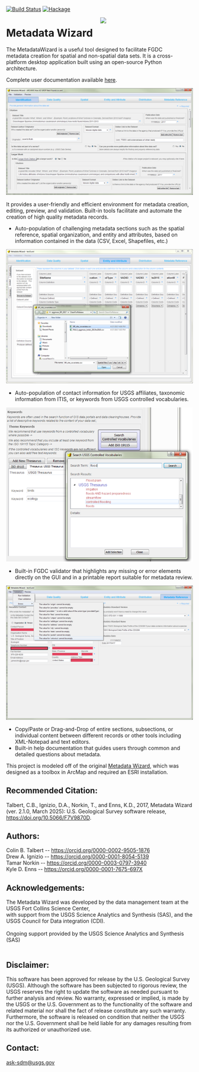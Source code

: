 [![Build Status](https://travis-ci.org/talbertc-usgs/fort-pymdwizard.svg?branch=master)](https://travis-ci.org/talbertc-usgs/fort-pymdwizard)
[![Hackage](https://coveralls.io/repos/github/talbertc-usgs/fort-pymdwizard/badge.svg?branch=master)](https://coveralls.io/github/talbertc-usgs/fort-pymdwizard?branch=master)

<img width="250" align="right" src="https://upload.wikimedia.org/wikipedia/commons/thumb/1/1c/USGS_logo_green.svg/500px-USGS_logo_green.svg.png"/>



Metadata Wizard
===========================================================================================

The MetadataWizard is a useful tool designed to facilitate FGDC  
metadata creation for spatial and non-spatial data sets.  It is a cross-platform desktop application
built using an open-source Python architecture.  

Complete user documentation available [here](https://doi-usgs.github.io/fort-pymdwizard).

![Alt text](docs/img/screenshot.png?raw=true "Screen shot")

It provides a user-friendly and efficient environment for metadata creation, 
editing, preview, and validation.  Built-in tools facilitate and automate the creation of high quality 
metadata records.


* Auto-population of challenging metadata sections such as the spatial reference, 
spatial organization, and entity and attributes, based on information contained in
the data (CSV, Excel, Shapefiles, etc.)<br>

 ![Alt text](./docs/img/EA_screenshot.png?raw=true "Screen shot") 

* Auto-population of contact information for USGS affiliates, 
taxonomic information from ITIS, or keywords from USGS controlled vocabularies.<br>

 ![Alt text](docs/img/keywords_screenshot.png?raw=true "Screen shot") 
* Built-in FGDC validator that highlights any missing or error elements directly on the GUI and in a printable report suitable for metadata review.<br>

 ![Alt text](docs/img/error_screenshot.png?raw=true "Screen shot") 

* Copy/Paste or Drag-and-Drop of entire sections, subsections, or individual content
between different records or other tools including XML-Notepad and text editors.
* Built-in help documentation that guides users through common and detailed questions about metadata.


This project is modeled off of the original [Metadata Wizard](https://github.com/dignizio-usgs/MDWizard_Source), which was designed as a toolbox in ArcMap and required an ESRI installation.

Recommended Citation:
----------------

Talbert, C.B., Ignizio, D.A., Norkin, T., and Enns, K.D., 2017, Metadata Wizard (ver. 2.1.0, March 2025): U.S. Geological Survey software release, https://doi.org/10.5066/F7V9870D.

Authors:
----------------

Colin B. Talbert -- https://orcid.org/0000-0002-9505-1876<br>
Drew A. Ignizio -- https://orcid.org/0000-0001-8054-5139<br>
Tamar Norkin -- https://orcid.org/0000-0003-0797-3940<br>
Kyle D. Enns -- https://orcid.org/0000-0001-7675-697X

Acknowledgements:
----------------
The Metadata Wizard was developed by the data management team at the USGS Fort Collins Science Center,<br>
with support from the USGS Science Analytics and Synthesis (SAS), 
and the USGS Council for Data integration (CDI).<br><br>
Ongoing support provided by the USGS Science Analytics and Synthesis (SAS)<br><br>

Disclaimer:
-----------

This software has been approved for release by the U.S. Geological Survey (USGS). 
Although the software has been subjected to rigorous review, the USGS reserves 
the right to update the software as needed pursuant to further analysis and 
review. No warranty, expressed or implied, is made by the USGS or the 
U.S. Government as to the functionality of the software and related material 
nor shall the fact of release constitute any such warranty. Furthermore, the 
software is released on condition that neither the USGS nor the U.S. Government 
shall be held liable for any damages resulting from its authorized 
or unauthorized use.

Contact:
-----------
ask-sdm@usgs.gov

